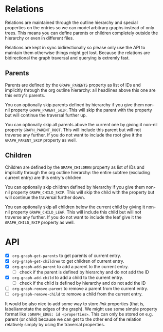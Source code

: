 # Relations

Relations are maintained through the outline hierarchy and special properties on the entries so we can model arbitrary graphs instead of only trees.  This means you can define parents or children completely outside the hierarchy or even in different files.

Relations are kept in sync bidirectionally so please only use the API to maintain them otherwise things might get lost.  Because the relations are bidirectional the graph traversal and querying is extremly fast.

## Parents

Parents are defined by the `GRAPH_PARENTS` property as list of IDs and implicitly through the org outline hierarchy: all headlines above this one are this entry's parents.

You can optionally skip parents defined by hierarchy if you give them non-nil property `GRAPH_PARENT_SKIP`.  This will skip the parent with the property but will continue the traversal further up.

You can optionally skip all parents above the current one by giving it non-nil property `GRAPH_PARENT_ROOT`.  This will include this parent but will not traverse any further.  If you do not want to include the root give it the `GRAPH_PARENT_SKIP` property as well.

## Children

Children are defined by the `GRAPH_CHILDREN` property as list of IDs and implicitly through the org outline hierarchy: the entire subtree (excluding current entry) are this entry's children.

You can optionally skip children defined by hierarchy if you give them non-nil property `GRAPH_CHILD_SKIP`.  This will skip the child with the property but will continue the traversal further down.

You can optionally skip all children below the current child by giving it non-nil property `GRAPH_CHILD_LEAF`.  This will include this child but will not traverse any further.  If you do not want to include the leaf give it the `GRAPH_CHILD_SKIP` property as well.

# API

- [x] `org-graph-get-parents` to get parents of current entry.
- [x] `org-graph-get-children` to get children of current entry.
- [x] `org-graph-add-parent` to add a parent to the current entry.
  - [ ] check if the parent is defined by hierarchy and do not add the ID
- [x] `org-graph-add-child` to add a child to the current entry.
  - [ ] check if the child is defined by hierarchy and do not add the ID
- [ ] `org-graph-remove-parent` to remove a parent from the current entry.
- [ ] `org-graph-remove-child` to remove a child from the current entry.

It would be also nice to add some way to store *link* properties (that is, label/annotate the edges of the graph).  We might use some simple property format like `:GRAPH_EDGE: id <properties>`.  This can only be stored on e.g. parent (or child) because we can get to the other end of the relation relatively simply by using the traversal properties.
